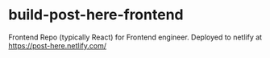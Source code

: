 # build-post-here-frontend
Frontend Repo (typically React) for Frontend engineer.
Deployed to netlify at https://post-here.netlify.com/
